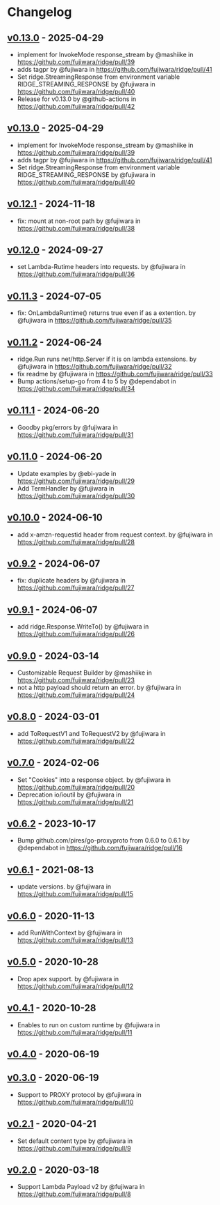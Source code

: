# Changelog

## [v0.13.0](https://github.com/fujiwara/ridge/compare/v0.12.1...v0.13.0) - 2025-04-29
- implement for InvokeMode response_stream by @mashiike in https://github.com/fujiwara/ridge/pull/39
- adds tagpr by @fujiwara in https://github.com/fujiwara/ridge/pull/41
- Set ridge.StreamingResponse from environment variable RIDGE_STREAMING_RESPONSE by @fujiwara in https://github.com/fujiwara/ridge/pull/40
- Release for v0.13.0 by @github-actions in https://github.com/fujiwara/ridge/pull/42

## [v0.13.0](https://github.com/fujiwara/ridge/compare/v0.12.1...v0.13.0) - 2025-04-29
- implement for InvokeMode response_stream by @mashiike in https://github.com/fujiwara/ridge/pull/39
- adds tagpr by @fujiwara in https://github.com/fujiwara/ridge/pull/41
- Set ridge.StreamingResponse from environment variable RIDGE_STREAMING_RESPONSE by @fujiwara in https://github.com/fujiwara/ridge/pull/40

## [v0.12.1](https://github.com/fujiwara/ridge/compare/v0.12.0...v0.12.1) - 2024-11-18
- fix: mount at non-root path by @fujiwara in https://github.com/fujiwara/ridge/pull/38

## [v0.12.0](https://github.com/fujiwara/ridge/compare/v0.11.3...v0.12.0) - 2024-09-27
- set Lambda-Rutime headers into requests. by @fujiwara in https://github.com/fujiwara/ridge/pull/36

## [v0.11.3](https://github.com/fujiwara/ridge/compare/v0.11.2...v0.11.3) - 2024-07-05
- fix: OnLambdaRuntime() returns true even if as a extention. by @fujiwara in https://github.com/fujiwara/ridge/pull/35

## [v0.11.2](https://github.com/fujiwara/ridge/compare/v0.11.1...v0.11.2) - 2024-06-24
- ridge.Run runs net/http.Server if it is on lambda extensions. by @fujiwara in https://github.com/fujiwara/ridge/pull/32
- fix readme by @fujiwara in https://github.com/fujiwara/ridge/pull/33
- Bump actions/setup-go from 4 to 5 by @dependabot in https://github.com/fujiwara/ridge/pull/34

## [v0.11.1](https://github.com/fujiwara/ridge/compare/v0.11.0...v0.11.1) - 2024-06-20
- Goodby pkg/errors by @fujiwara in https://github.com/fujiwara/ridge/pull/31

## [v0.11.0](https://github.com/fujiwara/ridge/compare/v0.10.0...v0.11.0) - 2024-06-20
- Update examples by @ebi-yade in https://github.com/fujiwara/ridge/pull/29
- Add TermHandler by @fujiwara in https://github.com/fujiwara/ridge/pull/30

## [v0.10.0](https://github.com/fujiwara/ridge/compare/v0.9.2...v0.10.0) - 2024-06-10
- add x-amzn-requestid header from request context. by @fujiwara in https://github.com/fujiwara/ridge/pull/28

## [v0.9.2](https://github.com/fujiwara/ridge/compare/v0.9.1...v0.9.2) - 2024-06-07
- fix: duplicate headers by @fujiwara in https://github.com/fujiwara/ridge/pull/27

## [v0.9.1](https://github.com/fujiwara/ridge/compare/v0.9.0...v0.9.1) - 2024-06-07
- add ridge.Response.WriteTo() by @fujiwara in https://github.com/fujiwara/ridge/pull/26

## [v0.9.0](https://github.com/fujiwara/ridge/compare/v0.8.0...v0.9.0) - 2024-03-14
- Customizable Request Builder by @mashiike in https://github.com/fujiwara/ridge/pull/23
- not a http payload should return an error. by @fujiwara in https://github.com/fujiwara/ridge/pull/24

## [v0.8.0](https://github.com/fujiwara/ridge/compare/v0.7.0...v0.8.0) - 2024-03-01
- add ToRequestV1 and ToRequestV2 by @fujiwara in https://github.com/fujiwara/ridge/pull/22

## [v0.7.0](https://github.com/fujiwara/ridge/compare/v0.6.2...v0.7.0) - 2024-02-06
- Set "Cookies" into a response object. by @fujiwara in https://github.com/fujiwara/ridge/pull/20
- Deprecation io/ioutil by @fujiwara in https://github.com/fujiwara/ridge/pull/21

## [v0.6.2](https://github.com/fujiwara/ridge/compare/v0.6.1...v0.6.2) - 2023-10-17
- Bump github.com/pires/go-proxyproto from 0.6.0 to 0.6.1 by @dependabot in https://github.com/fujiwara/ridge/pull/16

## [v0.6.1](https://github.com/fujiwara/ridge/compare/v0.6.0...v0.6.1) - 2021-08-13
- update versions. by @fujiwara in https://github.com/fujiwara/ridge/pull/15

## [v0.6.0](https://github.com/fujiwara/ridge/compare/v0.5.0...v0.6.0) - 2020-11-13
- add RunWithContext by @fujiwara in https://github.com/fujiwara/ridge/pull/13

## [v0.5.0](https://github.com/fujiwara/ridge/compare/v0.4.1...v0.5.0) - 2020-10-28
- Drop apex support. by @fujiwara in https://github.com/fujiwara/ridge/pull/12

## [v0.4.1](https://github.com/fujiwara/ridge/compare/v0.4.0...v0.4.1) - 2020-10-28
- Enables to run on custom runtime by @fujiwara in https://github.com/fujiwara/ridge/pull/11

## [v0.4.0](https://github.com/fujiwara/ridge/compare/v0.3.0...v0.4.0) - 2020-06-19

## [v0.3.0](https://github.com/fujiwara/ridge/compare/v0.2.1...v0.3.0) - 2020-06-19
- Support to PROXY protocol by @fujiwara in https://github.com/fujiwara/ridge/pull/10

## [v0.2.1](https://github.com/fujiwara/ridge/compare/v0.2.0...v0.2.1) - 2020-04-21
- Set default content type by @fujiwara in https://github.com/fujiwara/ridge/pull/9

## [v0.2.0](https://github.com/fujiwara/ridge/compare/v0.1.0...v0.2.0) - 2020-03-18
- Support Lambda Payload v2 by @fujiwara in https://github.com/fujiwara/ridge/pull/8
